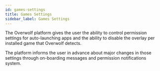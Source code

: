 ```yaml
---
id: games-settings
title: Games Settings
sidebar_label: Games Settings
---
```


The Overwolf platform gives the user the ability to control permission settings for auto-launching apps and the ability to disable the overlay per installed game that Overwolf detects.

The platform informs the user in advance about major changes in those settings through on-boarding messages and permission notifications system.